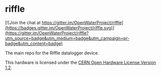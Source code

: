 riffle
======

[![Join the chat at https://gitter.im/OpenWaterProject/riffle](https://badges.gitter.im/OpenWaterProject/riffle.svg)](https://gitter.im/OpenWaterProject/riffle?utm_source=badge&utm_medium=badge&utm_campaign=pr-badge&utm_content=badge)

The main repo for the Riffle datalogger device.
 
This hardware is licensed under the [CERN Open Hardware License Version 1.2](http://www.ohwr.org/attachments/2388/cern_ohl_v_1_2.txt).

